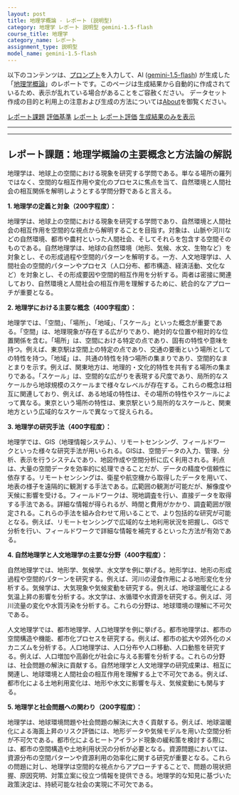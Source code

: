 ```yaml
---
layout: post
title: 地理学概論 - レポート (説明型)
category: 地理学 レポート 説明型 gemini-1.5-flash
course_title: 地理学
category_name: レポート
assignment_type: 説明型
model_name: gemini-1.5-flash
---
```


以下のコンテンツは、[プロンプト](http://127.0.0.1:8000/generated/地理学/gemini-1.5-flash/prompt_レポート-説明型.md)を入力して、AI ([gemini-1.5-flash](contents/gemini-1.5-flash)) が生成した「[地理学概論](/contents/地理学/)」のレポートです。このページは生成結果から自動的に作成されているため、表示が乱れている場合があることをご容赦ください。
データセット作成の目的と利用上の注意および生成の方法については[About](/About)を御覧ください。

[レポート課題](../レポート課題-説明型)
[評価基準](../評価基準-説明型)
[レポート](../レポート-説明型)
[レポート評価](../レポート評価-説明型)
[生成結果のみを表示](http://127.0.0.1:8000/generated/地理学/gemini-1.5-flash/レポート-説明型.md)
  

***
***
  
## レポート課題：地理学概論の主要概念と方法論の解説

地理学は、地球上の空間における現象を研究する学問である。単なる場所の羅列ではなく、空間的な相互作用や変化のプロセスに焦点を当て、自然環境と人間社会の相互関係を解明しようとする学問分野であると言える。

**1. 地理学の定義と対象（200字程度）：**

地理学は、地球上の空間における現象を研究する学問であり、自然環境と人間社会の相互作用を空間的な視点から解明することを目指す。対象は、山脈や河川などの自然環境、都市や農村といった人間社会、そしてそれらを包含する空間そのものである。自然地理学は、地球の自然環境（地形、気候、水文、生物など）を対象とし、その形成過程や空間的パターンを解明する。一方、人文地理学は、人間社会の空間的パターンやプロセス（人口分布、都市構造、経済活動、文化など）を対象とし、その形成要因や空間的相互作用を分析する。両者は密接に関連しており、自然環境と人間社会の相互作用を理解するために、統合的なアプローチが重要となる。


**2. 地理学における主要な概念（400字程度）：**

地理学では、「空間」、「場所」、「地域」、「スケール」といった概念が重要である。「空間」は、地理現象が存在する広がりであり、絶対的な位置や相対的な位置関係を含む。「場所」は、空間における特定の点であり、固有の特性や意味を持つ。例えば、東京駅は空間上の特定の点であり、交通の要衝という場所としての特性を持つ。「地域」は、共通の特性を持つ場所の集まりであり、空間的なまとまりを示す。例えば、関東地方は、地理的・文化的特性を共有する場所の集まりである。「スケール」は、空間的な広がりを表現する尺度であり、局所的なスケールから地球規模のスケールまで様々なレベルが存在する。これらの概念は相互に関連しており、例えば、ある地域の特性は、その場所の特性やスケールによって異なる。東京という場所の特性は、東京駅という局所的なスケールと、関東地方という広域的なスケールで異なって捉えられる。


**3. 地理学の研究手法（400字程度）：**

地理学では、GIS（地理情報システム）、リモートセンシング、フィールドワークといった様々な研究手法が用いられる。GISは、空間データの入力、管理、分析、表示を行うシステムであり、地図作成や空間分析に広く利用される。利点は、大量の空間データを効率的に処理できることだが、データの精度や信頼性に依存する。リモートセンシングは、衛星や航空機から取得したデータを用いて、地表の様子を遠隔的に観測する手法である。広範囲の観測が可能だが、解像度や天候に影響を受ける。フィールドワークは、現地調査を行い、直接データを取得する手法である。詳細な情報が得られるが、時間と費用がかかり、調査範囲が限定される。これらの手法を組み合わせて用いることで、より包括的な研究が可能となる。例えば、リモートセンシングで広域的な土地利用状況を把握し、GISで分析を行い、フィールドワークで詳細な情報を補完するといった方法が有効である。


**4. 自然地理学と人文地理学の主要な分野（400字程度）：**

自然地理学では、地形学、気候学、水文学を例に挙げる。地形学は、地形の形成過程や空間的パターンを研究する。例えば、河川の浸食作用による地形変化を分析する。気候学は、大気現象や気候変動を研究する。例えば、地球温暖化による気温上昇の影響を分析する。水文学は、水循環や水資源を研究する。例えば、河川流量の変化や水質汚染を分析する。これらの分野は、地球環境の理解に不可欠である。

人文地理学では、都市地理学、人口地理学を例に挙げる。都市地理学は、都市の空間構造や機能、都市化プロセスを研究する。例えば、都市の拡大や郊外化のメカニズムを分析する。人口地理学は、人口分布や人口移動、人口動態を研究する。例えば、人口増加や高齢化が社会に与える影響を分析する。これらの分野は、社会問題の解決に貢献する。自然地理学と人文地理学の研究成果は、相互に関連し、地球環境と人間社会の相互作用を理解する上で不可欠である。例えば、都市化による土地利用変化は、地形や水文に影響を与え、気候変動にも関与する。


**5. 地理学と社会問題への関わり（200字程度）：**

地理学は、地球環境問題や社会問題の解決に大きく貢献する。例えば、地球温暖化による海面上昇のリスク評価には、地形データや気候モデルを用いた空間分析が不可欠である。都市化によるヒートアイランド現象の緩和策を検討する際には、都市の空間構造や土地利用状況の分析が必要となる。資源問題においては、資源分布の空間パターンや資源利用の効率化に関する研究が重要となる。これらの問題に対し、地理学は空間的な視点からアプローチすることで、問題の現状把握、原因究明、対策立案に役立つ情報を提供できる。地理学的な知見に基づいた政策決定は、持続可能な社会の実現に不可欠である。
